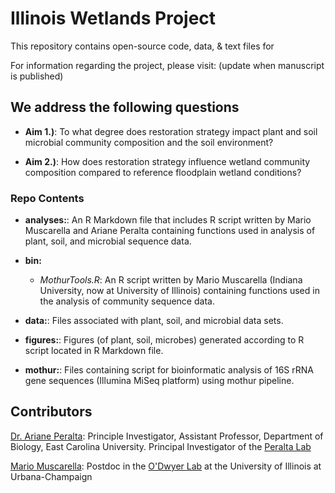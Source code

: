 # Illinois Wetlands Project

This repository contains open-source code, data, & text files for 

For information regarding the project, please visit: (update when manuscript is published)


## We address the following questions

* **Aim 1.)**: To what degree does restoration strategy impact plant and soil microbial community composition and the soil environment?

* **Aim 2.)**: How does restoration strategy influence wetland community composition compared to reference floodplain wetland conditions? 

### Repo Contents

* **analyses:**: An R Markdown file that includes R script written by Mario Muscarella and Ariane Peralta containing functions used in analysis of plant, soil, and microbial sequence data.

* **bin:** 
	* *MothurTools.R*: An R script written by Mario Muscarella (Indiana University, now at University of Illinois) containing functions used in the analysis of community sequence data.

* **data:**: Files associated with plant, soil, and microbial data sets. 

* **figures:**: Figures (of plant, soil, microbes) generated according to R script located in R Markdown file.

* **mothur:**: Files containing script for bioinformatic analysis of 16S rRNA gene sequences (Illumina MiSeq platform) using mothur pipeline.

## Contributors

[Dr. Ariane Peralta]( ): Principle Investigator, Assistant Professor, Department of Biology, East Carolina University. Principal Investigator of the [Peralta Lab](www.peraltalab.com)

[Mario Muscarella](http://mmuscarella.github.io/): Postdoc in the [O'Dwyer Lab](https://publish.illinois.edu/odwyerlab/) at the University of Illinois at Urbana-Champaign
